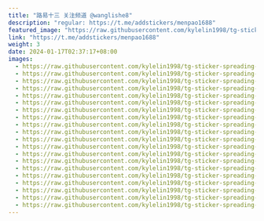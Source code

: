 ```yaml
---
title: "路易十三 关注频道 @wanglishe8"
description: "regular: https://t.me/addstickers/menpao1688"
featured_image: "https://raw.githubusercontent.com/kylelin1998/tg-sticker-spreading-worldwide-images/main/img/9e689905-fe03-4994-95ab-caed98620583.jpg"
link: "https://t.me/addstickers/menpao1688"
weight: 3
date: 2024-01-17T02:37:17+08:00
images:
  - https://raw.githubusercontent.com/kylelin1998/tg-sticker-spreading-worldwide-images/main/img/9e689905-fe03-4994-95ab-caed98620583.jpg
  - https://raw.githubusercontent.com/kylelin1998/tg-sticker-spreading-worldwide-images/main/img/e48987e9-3f98-439f-8e7c-b720b20f87f8.jpg
  - https://raw.githubusercontent.com/kylelin1998/tg-sticker-spreading-worldwide-images/main/img/af82b5c8-e8a1-4419-8f47-b5ad1452a718.jpg
  - https://raw.githubusercontent.com/kylelin1998/tg-sticker-spreading-worldwide-images/main/img/7a209d6c-4d36-4997-b1a3-5d04b4180f73.jpg
  - https://raw.githubusercontent.com/kylelin1998/tg-sticker-spreading-worldwide-images/main/img/469eca92-9b80-4af5-8d65-f5d36350dae4.jpg
  - https://raw.githubusercontent.com/kylelin1998/tg-sticker-spreading-worldwide-images/main/img/d625c259-9d1f-4620-a2f3-09fde01e1549.jpg
  - https://raw.githubusercontent.com/kylelin1998/tg-sticker-spreading-worldwide-images/main/img/202856fd-ec32-4a7f-85c7-93078b4976d9.jpg
  - https://raw.githubusercontent.com/kylelin1998/tg-sticker-spreading-worldwide-images/main/img/b6845c93-3da3-4bd7-ac0c-376f89a773e0.jpg
  - https://raw.githubusercontent.com/kylelin1998/tg-sticker-spreading-worldwide-images/main/img/1312213c-c9f1-4186-ae8f-1bb24d359a5b.jpg
  - https://raw.githubusercontent.com/kylelin1998/tg-sticker-spreading-worldwide-images/main/img/400b7dca-953f-498a-818f-e451fd3ed3ab.jpg
  - https://raw.githubusercontent.com/kylelin1998/tg-sticker-spreading-worldwide-images/main/img/ce25348d-8cb1-4ee7-8bed-ff315ba63211.jpg
  - https://raw.githubusercontent.com/kylelin1998/tg-sticker-spreading-worldwide-images/main/img/62a74b5a-39ed-41c1-a881-54168d9b6e3b.jpg
  - https://raw.githubusercontent.com/kylelin1998/tg-sticker-spreading-worldwide-images/main/img/5a0a54ad-e6cc-48f6-9788-1dea562156d6.jpg
  - https://raw.githubusercontent.com/kylelin1998/tg-sticker-spreading-worldwide-images/main/img/657e861b-3a98-4774-837f-5ea27b9974e3.jpg
  - https://raw.githubusercontent.com/kylelin1998/tg-sticker-spreading-worldwide-images/main/img/2cbc042f-259a-4a8f-85b8-b0e664c40328.jpg
  - https://raw.githubusercontent.com/kylelin1998/tg-sticker-spreading-worldwide-images/main/img/a0ac9d23-28e3-4e29-b55f-347caaaa37d7.jpg
  - https://raw.githubusercontent.com/kylelin1998/tg-sticker-spreading-worldwide-images/main/img/b18aaeb7-8eda-4326-987f-6cd64bcfdb42.jpg
  - https://raw.githubusercontent.com/kylelin1998/tg-sticker-spreading-worldwide-images/main/img/bf8d30eb-1ccc-4acf-8f29-ff8405ca8dc0.jpg
  - https://raw.githubusercontent.com/kylelin1998/tg-sticker-spreading-worldwide-images/main/img/bba29818-6985-48eb-92a5-47de280567cc.jpg
  - https://raw.githubusercontent.com/kylelin1998/tg-sticker-spreading-worldwide-images/main/img/3c6f5df1-e1ae-43bf-ab38-ce1e1f956c8c.jpg
---
```

